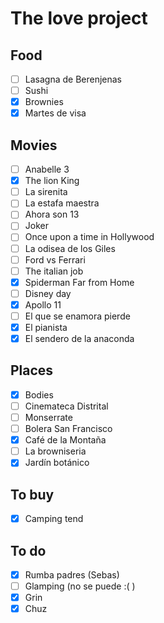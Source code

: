 # The love project

## Food
- [ ] Lasagna de Berenjenas
- [ ] Sushi
- [x] Brownies
- [x] Martes de visa

## Movies
- [ ] Anabelle 3
- [x] The lion King
- [ ] La sirenita
- [ ] La estafa maestra
- [ ] Ahora son 13
- [ ] Joker
- [ ] Once upon a time in Hollywood
- [ ] La odisea de los Giles
- [ ] Ford vs Ferrari
- [ ] The italian job
- [x] Spiderman Far from Home
- [ ] Disney day
- [x] Apollo 11
- [ ] El que se enamora pierde
- [x] El pianista
- [x] El sendero de la anaconda

## Places
- [x] Bodies
- [ ] Cinemateca Distrital
- [ ] Monserrate
- [ ] Bolera San Francisco
- [x] Café de la Montaña
- [ ] La browniseria 
- [x] Jardín botánico

## To buy
- [x] Camping tend

## To do
- [x] Rumba padres (Sebas)
- [ ] Glamping (no se puede :( )
- [x] Grin
- [x] Chuz 
